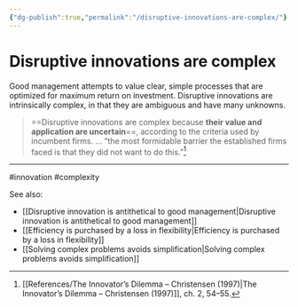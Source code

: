 ```yaml
---
{"dg-publish":true,"permalink":"/disruptive-innovations-are-complex/"}
---
```



# Disruptive innovations are complex

Good management attempts to value clear, simple processes that are optimized for maximum return on investment. Disruptive innovations are intrinsically complex, in that they are ambiguous and have many unknowns.

> ==Disruptive innovations are complex because **their value and application are uncertain**==, according to the criteria used by incumbent firms. … “the most formidable barrier the established firms faced is that they did not want to do this.”[^1]


---
#innovation #complexity 

See also:
- [[Disruptive innovation is antithetical to good management\|Disruptive innovation is antithetical to good management]]
- [[Efficiency is purchased by a loss in flexibility\|Efficiency is purchased by a loss in flexibility]]
- [[Solving complex problems avoids simplification\|Solving complex problems avoids simplification]]

[^1]: [[References/The Innovator’s Dilemma – Christensen (1997)\|The Innovator’s Dilemma – Christensen (1997)]], ch. 2, 54–55.